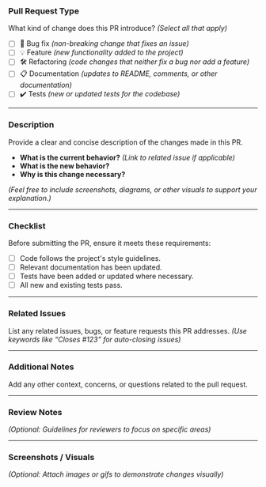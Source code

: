 ### **Pull Request Type**
What kind of change does this PR introduce? *(Select all that apply)*

- [ ] 🐞 Bug fix *(non-breaking change that fixes an issue)*
- [ ] 💡 Feature *(new functionality added to the project)*
- [ ] 🛠️ Refactoring *(code changes that neither fix a bug nor add a feature)*
- [ ] 📋 Documentation *(updates to README, comments, or other documentation)*
- [ ] ✔️ Tests *(new or updated tests for the codebase)*

---

### **Description**
Provide a clear and concise description of the changes made in this PR.

- **What is the current behavior?** *(Link to related issue if applicable)*  
- **What is the new behavior?**  
- **Why is this change necessary?**  

*(Feel free to include screenshots, diagrams, or other visuals to support your explanation.)*

---

### **Checklist**  
Before submitting the PR, ensure it meets these requirements:  

- [ ] Code follows the project's style guidelines.
- [ ] Relevant documentation has been updated.
- [ ] Tests have been added or updated where necessary.
- [ ] All new and existing tests pass.

---

### **Related Issues**  
List any related issues, bugs, or feature requests this PR addresses. *(Use keywords like “Closes #123” for auto-closing issues)*  

---

### **Additional Notes**  
Add any other context, concerns, or questions related to the pull request.

---

### **Review Notes**
*(Optional: Guidelines for reviewers to focus on specific areas)*  

---

### **Screenshots / Visuals**
*(Optional: Attach images or gifs to demonstrate changes visually)*  
